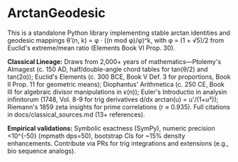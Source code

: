 # ArctanGeodesic
This is a standalone Python library implementing stable arctan identities and geodesic mappings θ′(n, k) = φ · ((n mod φ)/φ)^k, with φ = (1 + √5)/2 from Euclid's extreme/mean ratio (Elements Book VI Prop. 30).

**Classical Lineage:** Draws from 2,000+ years of mathematics—Ptolemy's Almagest (c. 150 AD, half/double-angle chord tables for tan(θ/2) and tan(2α)); Euclid's Elements (c. 300 BCE, Book V Def. 3 for proportions, Book II Prop. 11 for geometric means); Diophantus' Arithmetica (c. 250 CE, Book III for algebraic divisor manipulations in κ(n)); Euler's Introductio in analysin infinitorum (1748, Vol. 8-9 for trig derivatives d/dx arctan(u) = u'/(1+u²)); Riemann's 1859 zeta insights for prime correlations (r ≈ 0.935). Full citations in docs/classical_sources.md (13+ references).

**Empirical validations:** Symbolic exactness (SymPy), numeric precision <10^{-50} (mpmath dps=50), bootstrap CIs for ~15% density enhancements. Contribute via PRs for trig integrations and extensions (e.g., bio sequence analogs).
